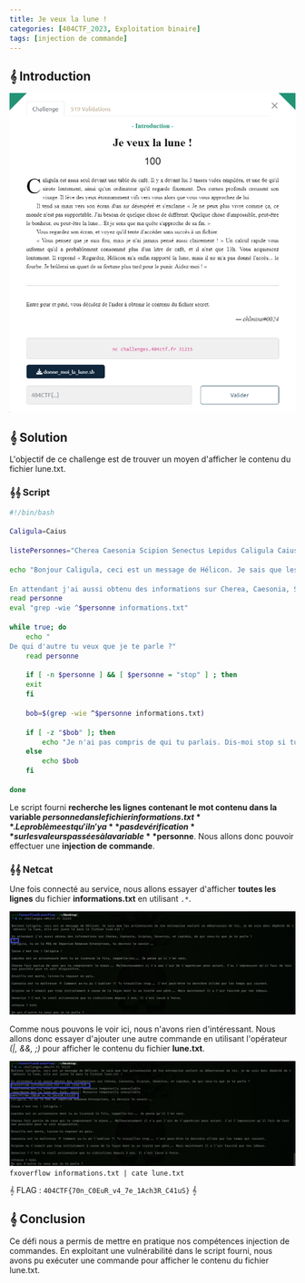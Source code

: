 ```yaml
---
title: Je veux la lune !
categories: [404CTF_2023, Exploitation binaire]
tags: [injection de commande]
---
```


## 𝄞 Introduction

![Intro](/assets/images/404CTF_2023/Exploitation_binaire/Je_veux_la_lune/intro.png)


## 𝄞 Solution

L'objectif de ce challenge est de trouver un moyen d'afficher le contenu du fichier lune.txt.

### 𝄞𝄞 Script

```bash
#!/bin/bash

Caligula=Caius

listePersonnes="Cherea Caesonia Scipion Senectus Lepidus Caligula Caius Drusilla"

echo "Bonjour Caligula, ceci est un message de Hélicon. Je sais que les actionnaires de ton entreprise veulent se débarrasser de toi, je me suis donc dépêché de t'obtenir la lune, elle est juste là dans le fichier lune.txt !

En attendant j'ai aussi obtenu des informations sur Cherea, Caesonia, Scipion, Senectus, et Lepidus, de qui veux-tu que je te parle ?"
read personne
eval "grep -wie ^$personne informations.txt"

while true; do
    echo "
De qui d'autre tu veux que je te parle ?"
    read personne

    if [ -n $personne ] && [ $personne = "stop" ] ; then
    exit
    fi

    bob=$(grep -wie ^$personne informations.txt)
    
    if [ -z "$bob" ]; then
        echo "Je n'ai pas compris de qui tu parlais. Dis-moi stop si tu veux que je m'arrête, et envoie l'un des noms que j'ai cités si tu veux des informations."
    else
        echo $bob
    fi  

done
```
Le script fourni **recherche les lignes contenant le mot contenu dans la variable $personne dans le fichier informations.txt**. Le problème est qu'il n'y a **pas de vérification** sur les valeurs passées à la variable **$personne**. Nous allons donc pouvoir effectuer une **injection de commande**.

### 𝄞𝄞 Netcat

Une fois connecté au service, nous allons essayer d'afficher **toutes les lignes** du fichier **informations.txt** en utilisant `.*`.

![Information](/assets/images/404CTF_2023/Exploitation_binaire/Je_veux_la_lune/information.png)

Comme nous pouvons le voir ici, nous n'avons rien d'intéressant.
Nous allons donc essayer d'ajouter une autre commande en utilisant l'opérateur *(|, &&, ;)* pour afficher le contenu du fichier **lune.txt**.

![Flag1](/assets/images/404CTF_2023/Exploitation_binaire/Je_veux_la_lune/flag1.png)
`fxoverflow informations.txt | cate lune.txt`

𝄞 FLAG : `404CTF{70n_C0EuR_v4_7e_1Ach3R_C41uS}` 𝄞

## 𝄞 Conclusion
Ce défi nous a permis de mettre en pratique nos compétences injection de commandes. En exploitant une vulnérabilité dans le script fourni, nous avons pu exécuter une commande pour afficher le contenu du fichier lune.txt.

